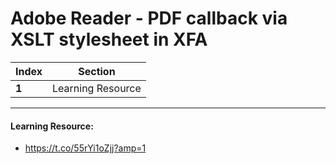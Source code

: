 # Adobe Reader - PDF callback via XSLT stylesheet in XFA

Index | Section
--- | ---
**1** | Learning Resource

___


#### Learning Resource: 

* https://t.co/55rYi1oZjj?amp=1